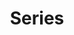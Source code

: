 ---
layout: toctree
title: Series
permalink: /blog/maths/calc/series/
parent: /blog/maths/calc/


enumerategrandchild: true

---